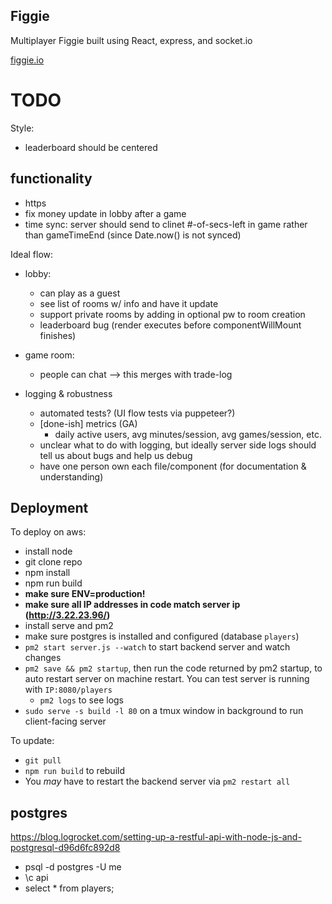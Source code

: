 ## Figgie

Multiplayer Figgie built using React, express, and socket.io

[figgie.io](figgie.io)

# TODO

Style:

- leaderboard should be centered

## functionality

- https
- fix money update in lobby after a game
- time sync: server should send to clinet #-of-secs-left in game rather than gameTimeEnd (since Date.now() is not synced)

Ideal flow:

- lobby:

  - can play as a guest
  - see list of rooms w/ info and have it update
  - support private rooms by adding in optional pw to room creation
  - leaderboard bug (render executes before componentWillMount finishes)

- game room:
  - people can chat --> this merges with trade-log 


- logging & robustness
  - automated tests? (UI flow tests via puppeteer?)
  - [done-ish] metrics (GA)
    - daily active users, avg minutes/session, avg games/session, etc.
  - unclear what to do with logging, but ideally server side logs should tell us about bugs and help us debug
  - have one person own each file/component (for documentation & understanding)


## Deployment

To deploy on aws:

- install node
- git clone repo
- npm install
- npm run build
- **make sure ENV=production!**
- **make sure all IP addresses in code match server ip (http://3.22.23.96/)**
- install serve and pm2
- make sure postgres is installed and configured (database `players`)
- `pm2 start server.js --watch` to start backend server and watch changes
- `pm2 save && pm2 startup`, then run the code returned by pm2 startup, to auto restart server on machine restart. You can test server is running with `IP:8080/players`
  - `pm2 logs` to see logs
- `sudo serve -s build -l 80` on a tmux window in background to run client-facing server

To update:

- `git pull`
- `npm run build` to rebuild
- You _may_ have to restart the backend server via `pm2 restart all`

## postgres

https://blog.logrocket.com/setting-up-a-restful-api-with-node-js-and-postgresql-d96d6fc892d8

- psql -d postgres -U me
- \c api
- select \* from players;
